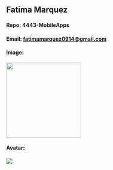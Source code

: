 ## Fatima Marquez
#### Repo: 4443-MobileApps
#### Email: fatimamarquez0914@gmail.com
#### Image:
<img src="https://images2.imgbox.com/45/a6/gkic7bME_o.jpg" width="200">

#### Avatar:
<img src = "![image](https://github.com/FatimaMarq14/4443-MobileApps/assets/123118716/50bd1f63-eb6a-4e6d-a5a2-fc1c3565e908)">
